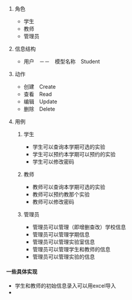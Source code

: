 1. 角色
    * 学生
    * 教师
    * 管理员
    
2. 信息结构
    * 用户　－－　模型名称　Student
    
3. 动作
    * 创建　Create
    * 查看　Read
    * 编辑　Update
    * 删除　Delete
    
4. 用例
    1. 学生
        * 学生可以查询本学期可选的实验
        * 学生可以预约本学期可以预约的实验
        * 学生可以修改密码
        
    2. 教师
        * 教师可以查询本学期可选的实验
        * 教师可以预约教那个实验
        * 教师可以修改密码
        
    3. 管理员
        * 管理员可以管理（即增删查改）学校信息
        * 管理员可以管理学期信息
        * 管理员可以管理实验室信息
        * 管理员可以管理学生和教师的信息
        * 管理员可以管理实验的信息
        

#### 一些具体实现

* 学生和教师的初始信息录入可以用excel导入
* 